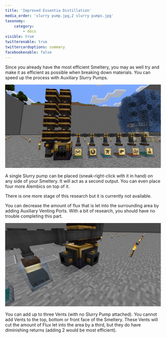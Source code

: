 ```yaml
---
title: 'Improved Essentia Distillation'
media_order: 'slurry pump.jpg,2 slurry pumps.jpg'
taxonomy:
    category:
        - docs
visible: true
twitterenable: true
twittercardoptions: summary
facebookenable: false
---
```


Since you already have the most efficient Smeltery, you may as well try and make it as efficient as possible when breaking down materials. You can speed up the process with Auxiliary Slurry Pumps.

![](slurry%20pump.jpg)

A single Slurry pump can be placed (sneak-right-click with it in hand) on any side of your Smeltery. It will act as a second output. You can even place four more Alembics on top of it.

There is one more stage of this research but it is currently not available.

You can decrease the amount of flux that is let into the surrounding area by adding Auxiliary Venting Ports. With a bit of research, you should have no trouble completing this part.


![](2%20slurry%20pumps.jpg)

You can add up to three Vents (with no Slurry Pump attached). You cannot add Vents to the top, bottom or front face of the Smeltery. These Vents will cut the amount of Flux let into the area by a third, but they do have diminishing returns (adding 2 would be most efficient).
